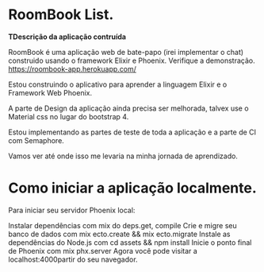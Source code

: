 # RoomBook List.
**TDescrição da aplicação contruída**

RoomBook é uma aplicação web de bate-papo (irei implementar o chat) construido usando o framework Elixir e Phoenix. Verifique a demonstração. https://roombook-app.herokuapp.com/

Estou construindo o aplicativo para aprender a linguagem Elixir e o Framework Web Phoenix.

A parte de Design da aplicação ainda precisa ser melhorada, talvex use o Material css no lugar do bootstrap 4.

Estou implementando as partes de teste de toda a aplicação e a parte de  CI com Semaphore.

Vamos ver até onde isso me levaria na minha jornada de aprendizado.


# Como iniciar a aplicação localmente.
Para iniciar seu servidor Phoenix local:

Instalar dependências com mix do deps.get, compile
Crie e migre seu banco de dados com mix ecto.create && mix ecto.migrate
Instale as dependências do Node.js com cd assets && npm install
Inicie o ponto final de Phoenix com mix phx.server
Agora você pode visitar a localhost:4000partir do seu navegador.
